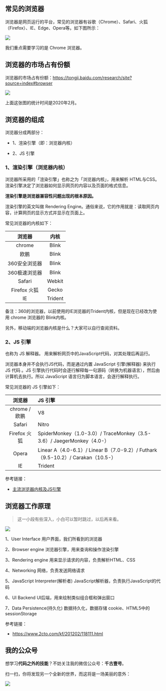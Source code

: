 

## 常见的浏览器

浏览器是网页运行的平台，常见的浏览器有谷歌（Chrome）、Safari、火狐（Firefox）、IE、Edge、Opera等。如下图所示：

![](http://img.smyhvae.com/20191204_1900.png)

我们重点需要学习的是 Chrome 浏览器。

## 浏览器的市场占有份额

浏览器的市场占有份额：<https://tongji.baidu.com/research/site?source=index#browser>

![](http://img.smyhvae.com/20200322_1058.png)

上面这张图的统计时间是2020年2月。

## 浏览器的组成

浏览器分成两部分：

- 1、渲染引擎（即：浏览器内核）

- 2、JS 引擎

### 1、渲染引擎（浏览器内核）

浏览器所采用的「渲染引擎」也称之为「浏览器内核」，用来解析 HTML与CSS。渲染引擎决定了浏览器如何显示网页的内容以及页面的格式信息。

**渲染引擎是浏览器兼容性问题出现的根本原因。**

渲染引擎的英文叫做 Rendering Engine。通俗来说，它的作用就是：读取网页内容，计算网页的显示方式并显示在页面上。

常见浏览器的内核如下：

|浏览器 | 内核|
|:-------------:|:-------------:|
| chrome | Blink  |
| 欧鹏  | Blink  |
|360安全浏览器| Blink|
|360极速浏览器| Blink|
|Safari|Webkit|
|Firefox 火狐|Gecko|
|IE| Trident |

备注：360的浏览器，以前使用的IE浏览器的Trident内核，但是现在已经改为使用 chrome 浏览器的 Blink内核。

另外，移动端的浏览器内核是什么？大家可以自行查阅资料。


### 2、JS 引擎

也称为 JS 解释器。 用来解析网页中的JavaScript代码，对其处理后再运行。

浏览器本身并不会执行JS代码，而是通过内置 JavaScript 引擎(解释器) 来执行 JS 代码 。JS 引擎执行代码时会逐行解释每一句源码（转换为机器语言），然后由计算机去执行。所以 JavaScript 语言归为脚本语言，会逐行解释执行。

常见浏览器的 JS 引擎如下：

|浏览器 | JS 引擎|
|:-------------:|:-------------| 
|chrome / 欧鹏   | V8   |
|Safari|Nitro|
|Firefox 火狐|SpiderMonkey（1.0-3.0）/ TraceMonkey（3.5-3.6）/ JaegerMonkey（4.0-）|
|Opera|Linear A（4.0-6.1）/ Linear B（7.0-9.2）/ Futhark（9.5-10.2）/ Carakan（10.5-）|
|IE|Trident |

参考链接：

- [主流浏览器内核及JS引擎](https://juejin.im/post/5ada727c518825670b33a584)

## 浏览器工作原理

> 这一小段有些深入，小白可以暂时跳过，以后再来看。

![](http://img.smyhvae.com/20180124_1700.png)

1、User Interface  用户界面，我们所看到的浏览器

2、Browser engine  浏览器引擎，用来查询和操作渲染引擎

3、Rendering engine 用来显示请求的内容，负责解析HTML、CSS

4、Networking   网络，负责发送网络请求

5、JavaScript Interpreter(解析者)   JavaScript解析器，负责执行JavaScript的代码

6、UI Backend   UI后端，用来绘制类似组合框和弹出窗口

7、Data Persistence(持久化)  数据持久化，数据存储  cookie、HTML5中的sessionStorage

参考链接：

- <https://www.2cto.com/kf/201202/118111.html>


## 我的公众号

想学习**代码之外的技能**？不妨关注我的微信公众号：**千古壹号**。

扫一扫，你将发现另一个全新的世界，而这将是一场美丽的意外：

![](http://img.smyhvae.com/20200101.png)
